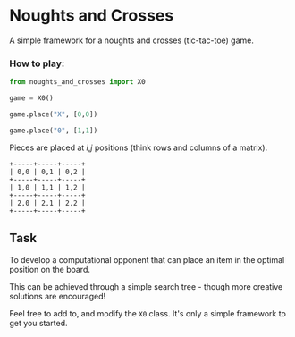 # Noughts and Crosses

A simple framework for a noughts and crosses (tic-tac-toe) game.

### How to play:

```python
from noughts_and_crosses import X0

game = X0()

game.place("X", [0,0])

game.place("0", [1,1])

```

Pieces are placed at *i*,*j* positions (think rows and columns of a matrix).

```
+-----+-----+-----+
| 0,0 | 0,1 | 0,2 |
+-----+-----+-----+
| 1,0 | 1,1 | 1,2 |
+-----+-----+-----+
| 2,0 | 2,1 | 2,2 |
+-----+-----+-----+
```

## Task

To develop a computational opponent that can place an item in the optimal position on the board.

This can be achieved through a simple search tree - though more creative solutions are encouraged!

Feel free to add to, and modify the `X0` class. It's only a simple framework to get you started.
